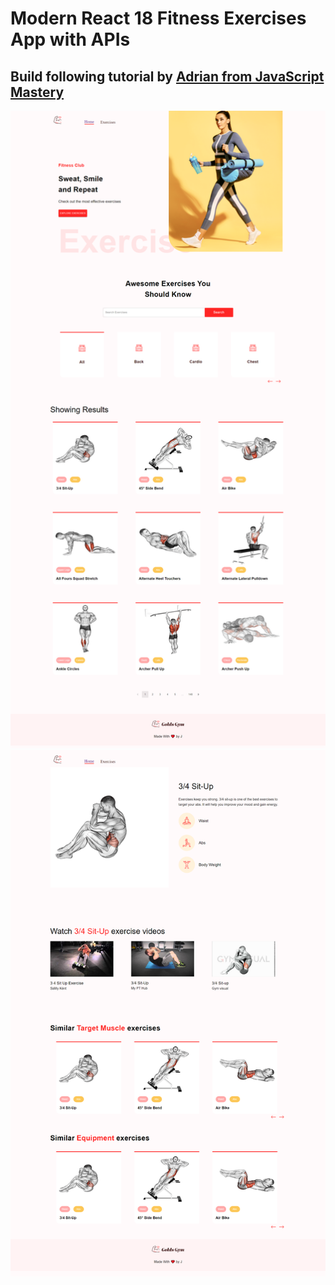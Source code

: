 # Modern React 18 Fitness Exercises App with APIs

## Build following tutorial by [Adrian from JavaScript Mastery ](https://www.youtube.com/watch?v=KBpoBc98BwM)

<img src="./public/screenshot/Homepage.png" alt="HomePage">
<img src="./public/screenshot/ExerciseDetailsPage.png" alt="HomePage">
